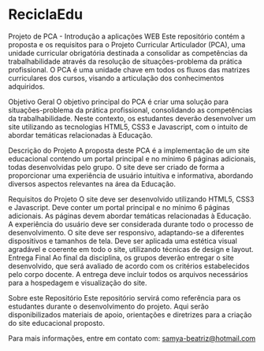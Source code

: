 # ReciclaEdu
Projeto de PCA - Introdução a aplicações WEB
Este repositório contém a proposta e os requisitos para o Projeto Curricular Articulador (PCA), uma unidade curricular obrigatória destinada a consolidar as competências da trabalhabilidade através da resolução de situações-problema da prática profissional. O PCA é uma unidade chave em todos os fluxos das matrizes curriculares dos cursos, visando a articulação dos conhecimentos adquiridos.

Objetivo Geral
O objetivo principal do PCA é criar uma solução para situações-problema da prática profissional, consolidando as competências da trabalhabilidade. Neste contexto, os estudantes deverão desenvolver um site utilizando as tecnologias HTML5, CSS3 e Javascript, com o intuito de abordar temáticas relacionadas à Educação.

Descrição do Projeto
A proposta deste PCA é a implementação de um site educacional contendo um portal principal e no mínimo 6 páginas adicionais, todas desenvolvidas pelo grupo. O site deve ser criado de forma a proporcionar uma experiência de usuário intuitiva e informativa, abordando diversos aspectos relevantes na área da Educação.

Requisitos do Projeto
O site deve ser desenvolvido utilizando HTML5, CSS3 e Javascript.
Deve conter um portal principal e no mínimo 6 páginas adicionais.
As páginas devem abordar temáticas relacionadas à Educação.
A experiência do usuário deve ser considerada durante todo o processo de desenvolvimento.
O site deve ser responsivo, adaptando-se a diferentes dispositivos e tamanhos de tela.
Deve ser aplicada uma estética visual agradável e coerente em todo o site, utilizando técnicas de design e layout.
Entrega Final
Ao final da disciplina, os grupos deverão entregar o site desenvolvido, que será avaliado de acordo com os critérios estabelecidos pelo corpo docente. A entrega deve incluir todos os arquivos necessários para a hospedagem e visualização do site.

Sobre este Repositório
Este repositório servirá como referência para os estudantes durante o desenvolvimento do projeto. Aqui serão disponibilizados materiais de apoio, orientações e diretrizes para a criação do site educacional proposto.

Para mais informações, entre em contato com: samya-beatriz@hotmail.com
